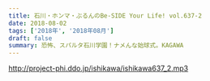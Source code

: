 ```yaml
---
title: 石川・ホンマ・ぶるんのBe-SIDE Your Life! vol.637-2
date: 2018-08-02
tags: ['2018年', '2018年08月']
draft: false
summary: 恐怖、スパルタ石川学園！ナメんな始球式。KAGAWA
---
```


http://project-phi.ddo.jp/ishikawa/ishikawa637_2.mp3

